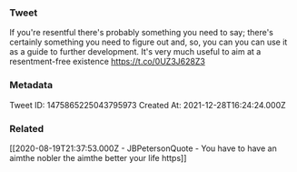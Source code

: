 ### Tweet
If you're resentful there's probably something you need to say; there's certainly something you need to figure out and, so, you can you can use it as a guide to further development. It's very much useful to aim at a resentment-free existence https://t.co/0UZ3J628Z3

### Metadata
Tweet ID: 1475865225043795973
Created At: 2021-12-28T16:24:24.000Z

### Related
[[2020-08-19T21:37:53.000Z - JBPetersonQuote - You have to have an aimthe nobler the aimthe better your life https]]

